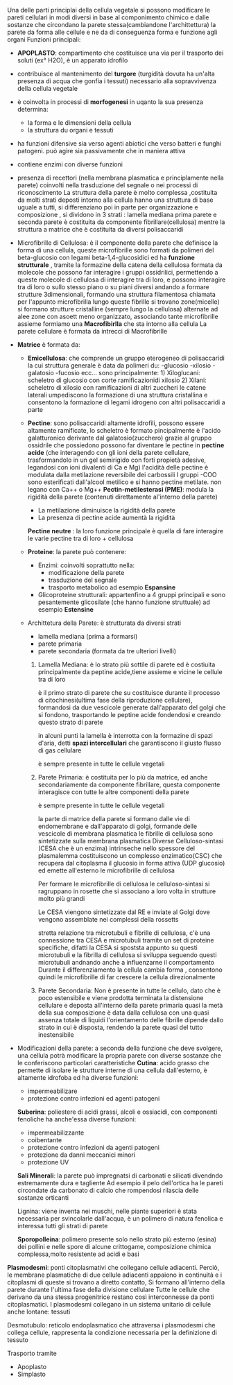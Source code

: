 Una delle parti principlai della cellula vegetale
si possono modificare le pareti cellulari in modi diversi in base al componimento chimico e dalle sostanze che circondano la parete stessa(cambiandone l'archittettura)
la parete da forma alle cellule e ne da di conseguenza forma e funzione agli organi
Funzioni principali:
 - **APOPLASTO**: compartimento che costituisce una via per il trasporto dei soluti (ex° H2O), è un apparato idrofilo 
 - contribuisce al mantenimento del **turgore** (turgidità dovuta ha un'alta presenza di acqua che gonfia i tessuti) necessario alla sopravvivenza della cellula vegetale
 - è coinvolta in processi di **morfogenesi** in uqanto la sua presenza determina:
	 - la forma e le dimensioni della cellula
	 - la struttura du organi e tessuti
 - ha funzioni difensive sia verso agenti abiotici che verso batteri e funghi patogeni. può agire sia passivamente che in maniera attiva
 - contiene enzimi con diverse funzioni
 - presenza di recettori (nella membrana plasmatica e principlamente nella parete) coinvolti nella trasduzione del segnale o nei processi di riconoscimento
La struttura della parete è molto complessa ,costituita da molti strati deposti intorno alla cellula
hanno una struttura di base uguale a tutti, si differenziano poi in parte per organizzazione e composizione , si dividono in 3 strati : lamella mediana prima parete e seconda parete 
è costituita da componente fibrillare(cellulosa) mentre la struttura a matrice che è costituita da diversi polisaccaridi
- Microfibrille di Cellulosa:
	è il componente della parete che definisce la forma di una cellula, queste microfibrille sono formati da polimeri del beta-glucosio con legami beta-1,4-glucosidici ed ha **funzione strutturale** , tramite la formazine della catena della cellulosa formata da molecole che possono far interagire i gruppi ossidrilici, permettendo a queste molecole di cellulosa di interagire tra di loro, e possono interagire tra di loro o sullo stesso piano o su piani diversi andando a formare strutture 3dimensionali, formando una struttura filamentosa chiamata per l'appunto microfibrilla
	lungo queste fibrille si trovano zone(micelle) si formano strutture cristalline (sempre lungo la cellulosa) alternate ad alee zone con asoett meno organizzato, associando tante microfibrille assieme formiamo una **Macrofibirlla** che sta intorno alla cellula
La parete cellulare è formata da intrecci di Macrofibrille
- **Matrice**
	è formata da:
	- **Emicellulosa**:
		che comprende un gruppo eterogeneo di polisaccaridi la cui struttura generale è data da polimeri du:
			-glucosio
			-xilosio
			-galatosio
			-fucosio ecc...
		sono principalmente:
				1) Xiloglucani: scheletro di glucosio con corte ramificazionidi xilosio
				2) Xilani:  scheletro di xilosio con ramificazioni di altri zuccheri
		le catene laterali umpediscono la formazione di una struttura cristallina e consentono la formazione di legami idrogeno con altri polisaccaridi a parte
	- **Pectine**:
		sono polisaccaridi altamente idrofili, possono essere altamente ramificate, lo scheletro è formato pincipalmente è l'acido galatturonico derivante dal galatosio(zucchero)
		grazie al gruppo ossidrile che possiedono possono far diventare le pectine in **pectine acide** (che interagendo con gli ioni della parete cellulare, trasformandolo in un gel semirigido con forti propietà adesive, legandosi con ioni divalenti di Ca e Mg)
		l'acidità delle pectine è modulata dalla metilazione reversibile dei carbossili
		I gruppi -COO sono esterificati dall'alcool metilico e si hanno pectine metilate. non legano con Ca++ o Mg++
		**Pectin-metilesterasi (PME)**: modula la rigidità della parete (contenuti direttamente al'interno della parete)
		- La metilazione diminuisce la rigidità della parete
		- La presenza di pectine acide aumentà la rigidità

		**Pectine neutre** : la loro funzione principale è quella di fare interagire le varie pectine tra di loro + cellulosa

	- **Proteine**: 
		la parete può contenere:
		- Enzimi: coinvolti soprattutto nella:
			- modificazione della parete
			- trasduzione del segnale
			- trasporto metabolico
			ad esempio **Espansine**
		- Glicoproteine strutturali: appartenfino a 4 gruppi principali e sono pesantemente glicosilate (che hanno funzione struttuale) ad esempio **Estensine**

	- Archittetura della Parete:
		è strutturata da diversi strati
		- lamella mediana (prima a formarsi)
		- parete primaria
		- parete secondaria (formata da tre ulteriori livelli)
		
		1) Lamella Mediana:
			è lo strato più sottile di parete ed è costiuita principalmente da peptine acide,tiene assieme e vicine le cellule tra di loro

			è il primo strato di parete che su costituisce durante il processo di citochinesi(ultima fase della riproduzione cellulare), formandosi da due vescicole generate dall'apparato del golgi che si fondono, trasportando le peptine acide fondendosi e creando questo strato di parete

			in alcuni punti la lamella è interrotta con la formazine di spazi d'aria, detti **spazi intercellulari** che garantiscono il giusto flusso di gas cellulare

			è sempre presente in tutte le cellule vegetali
			
		2) Parete Primaria:
			è costituita per lo più da matrice, ed anche secondariamente da componente fibrillare, questa componente interagisce con tutte le altre componenti della parete  

			è sempre presente in tutte le cellule vegetali

			la parte di matrice della parete si formano dalle vie di endomembrane e dall'apparato di golgi, formande delle vescicole di membrana plasmatica 
			le fibrille di cellulosa sono sintetizzate sulla membrana plasmatica
			Diverse Celluloso-sintasi (CESA che è un enzima) intrinseche nello spessore del plasmalemma costituiscono un complesso enzimatico(CSC) che recupera dal citoplasma il glucosio in forma attiva (UDP glucosio) ed emette all'esterno le microfibrille di cellulosa

			Per formare le microfibrille di cellulosa le celluloso-sintasi si ragruppano in rosette che si associano a loro volta in strutture molto più grandi 

			Le CESA viengono sintetizzate dal RE e inviate al Golgi dove vengono assemblate nei complessi della rossetts

			stretta relazione tra microtubuli e fibrille di cellulosa, c'è una connessione tra CESA e microtubuli tramite un set di proteine specifiche, difatti la CESA si spoststa appunto su questi microtubuli e la fibrilla di cellulosa si sviluppa seguendo questi microtubuli andnando anche a influenzarne il comportamento 
			Durante il differenziamento la cellula cambia forma , consentono quindi le microfibrille di far crescere la cellula direzionalmente 
		3) Parete Secondaria:
			Non è presente in tutte le cellulo, dato che è poco estensibile e viene prodotta terminata la distensione cellulare e deposta all'interno della parete primaria
			quasi la metà della sua composizione è data dalla cellulosa con una quasi assenza totale di liquidi
			l'orientamento delle fibrille dipende dallo strato in cui è disposta, rendendo la parete quasi del tutto inestensibile
			
- Modificazioni della parete:
	a seconda della funzione che deve svolgere, una cellula potrà modificare la propria parete con diverse sostanze che le conferiscono particolari caratteristiche
	**Cutina**: acido grasso che permette di isolare le strutture interne di una cellula dall'esterno, è altamente idrofoba ed ha diverse funzioni:
	- impermeabilizare
	- protezione contro infezioni ed agenti patogeni
	
	**Suberina**: poliestere di acidi grassi, alcoli e ossiacidi, con componenti fenoliche
	ha anche'essa diverse funzioni:
	- impermeabilizzante
	- coibentante
	- protezione contro infezioni da agenti patogeni
	- protezione da danni meccanici minori
	- protezione UV

	**Sali Minerali**: la parete può impregnatsi di carbonati e silicati divendndo estremamente dura e tagliente
	Ad esempio il pelo dell'ortica ha le pareti circondate da carbonato di calcio che rompendosi rilascia delle sostanze orticanti

	Lignina: viene inventa nei muschi, nelle piante superiori è stata necessaria per svincolarle dall'acqua, è un polimero di natura fenolica e interessa tutti gli strati di parete

	**Sporopolleina**: polimero presente solo nello strato più esterno (esina) dei pollini e nelle spore di alcune crittogame, composizione chimica complessa,molto resistente ad acidi e basi

**Plasmodesmi**: ponti citoplasmativi che collegano cellule adiacenti. Perciò, le membrane plasmatiche di due cellule adiacenti appaiono in continuità e i citoplasmi di queste si trovano a diretto contatto, Si formano all'interno della parete durante l'ultima fase della divisione cellulare Tutte le cellule che derivano da una stessa progenitrice restano così interconnesse da ponti citoplasmatici. I plasmodesmi collegano in un sistema unitario di cellule anche lontane: tessuti

Desmotubulo: reticolo endoplasmatico che attraversa i plasmodesmi che collega cellule, rappresenta la condizione necessaria per la definizione di tessuto

Trasporto tramite 
- Apoplasto
- Simplasto
